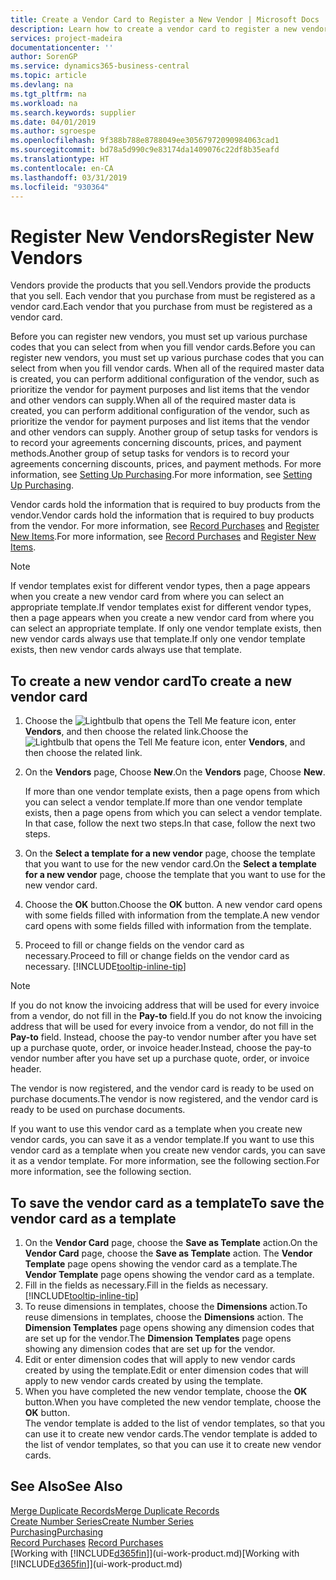 ```yaml
---
title: Create a Vendor Card to Register a New Vendor | Microsoft Docs
description: Learn how to create a vendor card to register a new vendor or supplier.
services: project-madeira
documentationcenter: ''
author: SorenGP
ms.service: dynamics365-business-central
ms.topic: article
ms.devlang: na
ms.tgt_pltfrm: na
ms.workload: na
ms.search.keywords: supplier
ms.date: 04/01/2019
ms.author: sgroespe
ms.openlocfilehash: 9f388b788e8788049ee30567972090984063cad1
ms.sourcegitcommit: bd78a5d990c9e83174da1409076c22df8b35eafd
ms.translationtype: HT
ms.contentlocale: en-CA
ms.lasthandoff: 03/31/2019
ms.locfileid: "930364"
---
```

# <a name="register-new-vendors"></a><span data-ttu-id="7a1ec-103">Register New Vendors</span><span class="sxs-lookup"><span data-stu-id="7a1ec-103">Register New Vendors</span></span>
<span data-ttu-id="7a1ec-104">Vendors provide the products that you sell.</span><span class="sxs-lookup"><span data-stu-id="7a1ec-104">Vendors provide the products that you sell.</span></span> <span data-ttu-id="7a1ec-105">Each vendor that you purchase from must be registered as a vendor card.</span><span class="sxs-lookup"><span data-stu-id="7a1ec-105">Each vendor that you purchase from must be registered as a vendor card.</span></span>

<span data-ttu-id="7a1ec-106">Before you can register new vendors, you must set up various purchase codes that you can select from when you fill vendor cards.</span><span class="sxs-lookup"><span data-stu-id="7a1ec-106">Before you can register new vendors, you must set up various purchase codes that you can select from when you fill vendor cards.</span></span> <span data-ttu-id="7a1ec-107">When all of the required master data is created, you can perform additional configuration of the vendor, such as prioritize the vendor for payment purposes and list items that the vendor and other vendors can supply.</span><span class="sxs-lookup"><span data-stu-id="7a1ec-107">When all of the required master data is created, you can perform additional configuration of the vendor, such as prioritize the vendor for payment purposes and list items that the vendor and other vendors can supply.</span></span> <span data-ttu-id="7a1ec-108">Another group of setup tasks for vendors is to record your agreements concerning discounts, prices, and payment methods.</span><span class="sxs-lookup"><span data-stu-id="7a1ec-108">Another group of setup tasks for vendors is to record your agreements concerning discounts, prices, and payment methods.</span></span> <span data-ttu-id="7a1ec-109">For more information, see [Setting Up Purchasing](purchasing-setup-purchasing.md).</span><span class="sxs-lookup"><span data-stu-id="7a1ec-109">For more information, see [Setting Up Purchasing](purchasing-setup-purchasing.md).</span></span>

<span data-ttu-id="7a1ec-110">Vendor cards hold the information that is required to buy products from the vendor.</span><span class="sxs-lookup"><span data-stu-id="7a1ec-110">Vendor cards hold the information that is required to buy products from the vendor.</span></span> <span data-ttu-id="7a1ec-111">For more information, see [Record Purchases](purchasing-how-record-purchases.md) and [Register New Items](inventory-how-register-new-items.md).</span><span class="sxs-lookup"><span data-stu-id="7a1ec-111">For more information, see [Record Purchases](purchasing-how-record-purchases.md) and [Register New Items](inventory-how-register-new-items.md).</span></span>

> [!NOTE]  
>   <span data-ttu-id="7a1ec-112">If vendor templates exist for different vendor types, then a page appears when you create a new vendor card from where you can select an appropriate template.</span><span class="sxs-lookup"><span data-stu-id="7a1ec-112">If vendor templates exist for different vendor types, then a page appears when you create a new vendor card from where you can select an appropriate template.</span></span> <span data-ttu-id="7a1ec-113">If only one vendor template exists, then new vendor cards always use that template.</span><span class="sxs-lookup"><span data-stu-id="7a1ec-113">If only one vendor template exists, then new vendor cards always use that template.</span></span>

## <a name="to-create-a-new-vendor-card"></a><span data-ttu-id="7a1ec-114">To create a new vendor card</span><span class="sxs-lookup"><span data-stu-id="7a1ec-114">To create a new vendor card</span></span>
1. <span data-ttu-id="7a1ec-115">Choose the ![Lightbulb that opens the Tell Me feature](media/ui-search/search_small.png "Tell me what you want to do") icon, enter **Vendors**, and then choose the related link.</span><span class="sxs-lookup"><span data-stu-id="7a1ec-115">Choose the ![Lightbulb that opens the Tell Me feature](media/ui-search/search_small.png "Tell me what you want to do") icon, enter **Vendors**, and then choose the related link.</span></span>  
2. <span data-ttu-id="7a1ec-116">On the **Vendors** page, Choose **New**.</span><span class="sxs-lookup"><span data-stu-id="7a1ec-116">On the **Vendors** page, Choose **New**.</span></span>

    <span data-ttu-id="7a1ec-117">If more than one vendor template exists, then a page opens from which you can select a vendor template.</span><span class="sxs-lookup"><span data-stu-id="7a1ec-117">If more than one vendor template exists, then a page opens from which you can select a vendor template.</span></span> <span data-ttu-id="7a1ec-118">In that case, follow the next two steps.</span><span class="sxs-lookup"><span data-stu-id="7a1ec-118">In that case, follow the next two steps.</span></span>
3. <span data-ttu-id="7a1ec-119">On the **Select a template for a new vendor** page, choose the template that you want to use for the new vendor card.</span><span class="sxs-lookup"><span data-stu-id="7a1ec-119">On the **Select a template for a new vendor** page, choose the template that you want to use for the new vendor card.</span></span>
4. <span data-ttu-id="7a1ec-120">Choose the **OK** button.</span><span class="sxs-lookup"><span data-stu-id="7a1ec-120">Choose the **OK** button.</span></span> <span data-ttu-id="7a1ec-121">A new vendor card opens with some fields filled with information from the template.</span><span class="sxs-lookup"><span data-stu-id="7a1ec-121">A new vendor card opens with some fields filled with information from the template.</span></span>
5. <span data-ttu-id="7a1ec-122">Proceed to fill or change fields on the vendor card as necessary.</span><span class="sxs-lookup"><span data-stu-id="7a1ec-122">Proceed to fill or change fields on the vendor card as necessary.</span></span> [!INCLUDE[tooltip-inline-tip](includes/tooltip-inline-tip_md.md)]

> [!NOTE]  
>   <span data-ttu-id="7a1ec-123">If you do not know the invoicing address that will be used for every invoice from a vendor, do not fill in the **Pay-to** field.</span><span class="sxs-lookup"><span data-stu-id="7a1ec-123">If you do not know the invoicing address that will be used for every invoice from a vendor, do not fill in the **Pay-to** field.</span></span> <span data-ttu-id="7a1ec-124">Instead, choose the pay-to vendor number after you have set up a purchase quote, order, or invoice header.</span><span class="sxs-lookup"><span data-stu-id="7a1ec-124">Instead, choose the pay-to vendor number after you have set up a purchase quote, order, or invoice header.</span></span>

<span data-ttu-id="7a1ec-125">The vendor is now registered, and the vendor card is ready to be used on purchase documents.</span><span class="sxs-lookup"><span data-stu-id="7a1ec-125">The vendor is now registered, and the vendor card is ready to be used on purchase documents.</span></span>

<span data-ttu-id="7a1ec-126">If you want to use this vendor card as a template when you create new vendor cards, you can save it as a vendor template.</span><span class="sxs-lookup"><span data-stu-id="7a1ec-126">If you want to use this vendor card as a template when you create new vendor cards, you can save it as a vendor template.</span></span> <span data-ttu-id="7a1ec-127">For more information, see the following section.</span><span class="sxs-lookup"><span data-stu-id="7a1ec-127">For more information, see the following section.</span></span>

## <a name="to-save-the-vendor-card-as-a-template"></a><span data-ttu-id="7a1ec-128">To save the vendor card as a template</span><span class="sxs-lookup"><span data-stu-id="7a1ec-128">To save the vendor card as a template</span></span>
1. <span data-ttu-id="7a1ec-129">On the **Vendor Card** page, choose the **Save as Template** action.</span><span class="sxs-lookup"><span data-stu-id="7a1ec-129">On the **Vendor Card** page, choose the **Save as Template** action.</span></span> <span data-ttu-id="7a1ec-130">The **Vendor Template** page opens showing the vendor card as a template.</span><span class="sxs-lookup"><span data-stu-id="7a1ec-130">The **Vendor Template** page opens showing the vendor card as a template.</span></span>
2. <span data-ttu-id="7a1ec-131">Fill in the fields as necessary.</span><span class="sxs-lookup"><span data-stu-id="7a1ec-131">Fill in the fields as necessary.</span></span> [!INCLUDE[tooltip-inline-tip](includes/tooltip-inline-tip_md.md)]
3. <span data-ttu-id="7a1ec-132">To reuse dimensions in templates, choose the **Dimensions** action.</span><span class="sxs-lookup"><span data-stu-id="7a1ec-132">To reuse dimensions in templates, choose the **Dimensions** action.</span></span> <span data-ttu-id="7a1ec-133">The **Dimension Templates** page opens showing any dimension codes that are set up for the vendor.</span><span class="sxs-lookup"><span data-stu-id="7a1ec-133">The **Dimension Templates** page opens showing any dimension codes that are set up for the vendor.</span></span>
4. <span data-ttu-id="7a1ec-134">Edit or enter dimension codes that will apply to new vendor cards created by using the template.</span><span class="sxs-lookup"><span data-stu-id="7a1ec-134">Edit or enter dimension codes that will apply to new vendor cards created by using the template.</span></span>
5. <span data-ttu-id="7a1ec-135">When you have completed the new vendor template, choose the **OK** button.</span><span class="sxs-lookup"><span data-stu-id="7a1ec-135">When you have completed the new vendor template, choose the **OK** button.</span></span>  
   <span data-ttu-id="7a1ec-136">The vendor template is added to the list of vendor templates, so that you can use it to create new vendor cards.</span><span class="sxs-lookup"><span data-stu-id="7a1ec-136">The vendor template is added to the list of vendor templates, so that you can use it to create new vendor cards.</span></span>

## <a name="see-also"></a><span data-ttu-id="7a1ec-137">See Also</span><span class="sxs-lookup"><span data-stu-id="7a1ec-137">See Also</span></span>
[<span data-ttu-id="7a1ec-138">Merge Duplicate Records</span><span class="sxs-lookup"><span data-stu-id="7a1ec-138">Merge Duplicate Records</span></span>](sales-how-merge-duplicate-records.md)  
[<span data-ttu-id="7a1ec-139">Create Number Series</span><span class="sxs-lookup"><span data-stu-id="7a1ec-139">Create Number Series</span></span>](ui-create-number-series.md)  
[<span data-ttu-id="7a1ec-140">Purchasing</span><span class="sxs-lookup"><span data-stu-id="7a1ec-140">Purchasing</span></span>](purchasing-manage-purchasing.md)  
<span data-ttu-id="7a1ec-141">[Record Purchases](purchasing-how-record-purchases.md) </span><span class="sxs-lookup"><span data-stu-id="7a1ec-141">[Record Purchases](purchasing-how-record-purchases.md) </span></span>  
<span data-ttu-id="7a1ec-142">[Working with [!INCLUDE[d365fin](includes/d365fin_md.md)]](ui-work-product.md)</span><span class="sxs-lookup"><span data-stu-id="7a1ec-142">[Working with [!INCLUDE[d365fin](includes/d365fin_md.md)]](ui-work-product.md)</span></span>  
